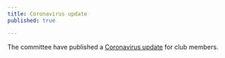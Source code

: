 ```yaml
---
title: Coronavirus update
published: true

---
```


The committee have published a [Coronavirus update](/news/2020-03-12-Coronavirus-update) for club members.
